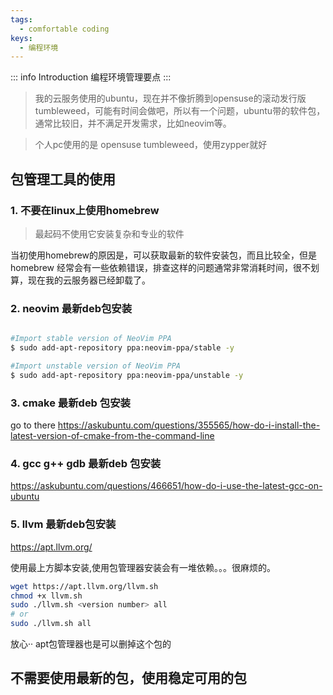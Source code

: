 ```yaml
---
tags:
  - comfortable coding
keys:
  - 编程环境
---
```

::: info Introduction
编程环境管理要点
:::
> 我的云服务使用的ubuntu，现在并不像折腾到opensuse的滚动发行版 tumbleweed，可能有时间会做吧，所以有一个问题，ubuntu带的软件包，通常比较旧，并不满足开发需求，比如neovim等。

> 个人pc使用的是 opensuse tumbleweed，使用zypper就好

## 包管理工具的使用
### 1. 不要在linux上使用homebrew

> 最起码不使用它安装复杂和专业的软件

当初使用homebrew的原因是，可以获取最新的软件安装包，而且比较全，但是homebrew 经常会有一些依赖错误，排查这样的问题通常非常消耗时间，很不划算，现在我的云服务器已经卸载了。

### 2. neovim 最新deb包安装

```bash

#Import stable version of NeoVim PPA
$ sudo add-apt-repository ppa:neovim-ppa/stable -y

#Import unstable version of NeoVim PPA
$ sudo add-apt-repository ppa:neovim-ppa/unstable -y
```

### 3. cmake 最新deb 包安装

go to there
https://askubuntu.com/questions/355565/how-do-i-install-the-latest-version-of-cmake-from-the-command-line

### 4. gcc g++ gdb 最新deb 包安装

https://askubuntu.com/questions/466651/how-do-i-use-the-latest-gcc-on-ubuntu

### 5. llvm 最新deb包安装


https://apt.llvm.org/

使用最上方脚本安装,使用包管理器安装会有一堆依赖。。。很麻烦的。

```bash
wget https://apt.llvm.org/llvm.sh
chmod +x llvm.sh
sudo ./llvm.sh <version number> all
# or
sudo ./llvm.sh all
```

放心·· apt包管理器也是可以删掉这个包的

## 不需要使用最新的包，使用稳定可用的包
